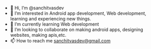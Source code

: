 - 👋 Hi, I’m @sanchitvasdev
- 👀 I’m interested in Android app development, Web development, learning and experiencing new things.
- 🌱 I’m currently learning Web development
- 💞️ I’m looking to collaborate on making android apps, designing websites, making apis,etc.
- 📫 How to reach me sanchitvasdev@gmail.com

<!---
sanchitvasdev/sanchitvasdev is a ✨ special ✨ repository because its `README.md` (this file) appears on your GitHub profile.
You can click the Preview link to take a look at your changes.
--->
